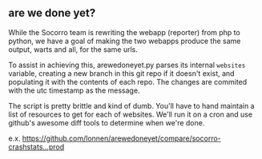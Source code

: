 are we done yet?
----------------

While the Socorro team is rewriting the webapp (reporter) from php to python,
we have a goal of making the two webapps produce the same output, warts and all,
for the same urls.

To assist in achieving this, arewedoneyet.py parses its internal `websites`
variable, creating a new branch in this git repo if it doesn't exist,
and populating it with the contents of each repo. The changes are commited with
the utc timestamp as the message.

The script is pretty brittle and kind of dumb. You'll have to hand maintain a
list of resources to get for each of websites. We'll run it on a cron and use
github's awesome diff tools to determine when we're done.

e.x. https://github.com/lonnen/arewedoneyet/compare/socorro-crashstats...prod
